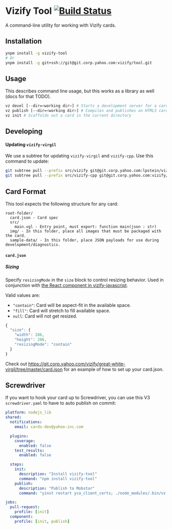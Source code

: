 # Vizify Tool [![Build Status](http://api.screwdriver.corp.yahoo.com:4080/badge/27334/component/icon)](http://api.screwdriver.corp.yahoo.com:4080/badge/27334/component/target)

A command-line utility for working with Vizify cards.

## Installation

```bash
ynpm install -g vizify-tool
# Or
ynpm install -g git+ssh://git@git.corp.yahoo.com:vizify/tool.git
```

## Usage

This describes command line usage, but this works as a library as well (docs for that TODO).

```bash
vz devel [--dir=<working dir>] # Starts a development server for a card
vz publish [--dir=<working dir>] # Compiles and publishes an HTML5 card to S3/Mobstor
vz init # Scaffolds out a card in the current directory
```

## Developing

#### Updating `vizify-virgil`

We use a subtree for updating `vizify-virgil` and `vizify-cpp`.  Use this
command to update:

```bash
git subtree pull --prefix src/vizify git@git.corp.yahoo.com:lpstein/vizify-virgil.git master --squash
git subtree pull --prefix src/vizify-cpp git@git.corp.yahoo.com:vizify/vizify-cpp.git master --squash
```

## Card Format

This tool expects the following structure for any card:

```
root-folder/
  card.json - Card spec
  src/
    main.vgl - Entry point, must export: function main(json : str)
  img/ - In this folder, place all images that must be packaged with the card.
  sample-data/ - In this folder, place JSON payloads for use during development/diagnostics.
```

#### `card.json`

##### Sizing
Specify `resizingMode` in the `size` block to control resizing behavior. Used in conjunction with [the React component in vizify-javascript](https://git.corp.yahoo.com/vizify/vizify-javascript/blob/master/lib/react.js).

Valid values are:
  - `"contain"`: Card will be aspect-fit in the available space.
  - `"fill"`: Card will stretch to fill available space.
  - `null`: Card will not get resized.

```javascript
{
  "size": {
    "width": 286,
    "height": 286,
    "resizingMode": "contain"
  }
}
```

Check out https://git.corp.yahoo.com/vizify/great-white-virgil/tree/master/card.json
for an example of how to set up your card.json.

## Screwdriver

If you want to hook your card up to Screwdriver, you can use this
V3 `screwdriver.yaml` to have to auto publish on commit:

```yaml
platform: nodejs_lib
shared:
  notifications:
    email: cards-dev@yahoo-inc.com

  plugins:
    coverage:
      enabled: false
    test_results:
      enabled: false

  steps:
    init:
      description: "Install vizify-tool"
      command: "npm install vizify-tool"
    publish:
      description: "Publish to Mobstor"
      command: "yinst restart yca_client_certs; ./node_modules/.bin/vz publish"

jobs:
  pull-request:
    profile: [init]
  component:
    profile: [init, publish]
```
